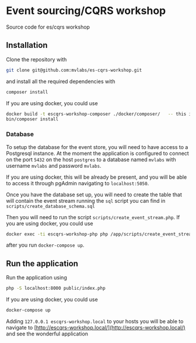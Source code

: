 # Event sourcing/CQRS workshop

Source code for es/cqrs workshop

## Installation

Clone the repository with

```bash
git clone git@github.com:mvlabs/es-cqrs-workshop.git
```

and install all the required dependencies with

```bash
composer install
```

If you are using docker, you could use

```bash
docker build -t escqrs-workshop-composer ./docker/composer/   -- this is needed only the first time
bin/composer install
```

### Database

To setup the database for the event store, you will need to have access to a Postgresql instance.
At the moment the application is configured to connect on the port `5432` on the host `postgres`
to a database named `mvlabs` with username `mvlabs` and password `mvlabs`.

If you are using docker, this will be already be present, and you will be able to access it through
pgAdmin navigating to `localhost:5050`.

Once you have the database set up, you will need to create the table that will contain the event stream
running the `sql` script you can find in `scripts/create_database_schema.sql`

Then you will need to run the script `scripts/create_event_stream.php`. If you are using docker, you could use

```bash
docker exec -ti escqrs-workshop-php php /app/scripts/create_event_stream.php
```

after you run `docker-compose up`.

## Run the application

Run the application using

```bash
php -S localhost:8000 public/index.php
```

If you are using docker, you could use

```bash
docker-compose up
```

Adding `127.0.0.1 escqrs-workshop.local` to your hosts you will be able
to navigate to [http://escqrs-workshop.local/](http://escqrs-workshop.local/)
and see the wonderful application